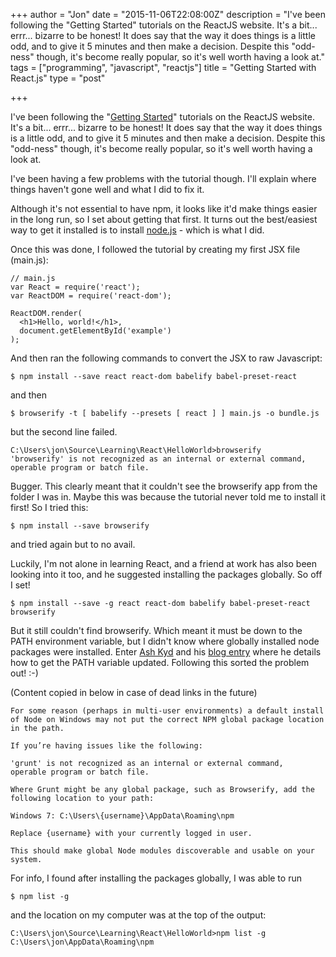 +++
author = "Jon"
date = "2015-11-06T22:08:00Z"
description = "I've been following the \"Getting Started\" tutorials on the ReactJS website. It's a bit... errr... bizarre to be honest! It does say that the way it does things is a little odd, and to give it 5 minutes and then make a decision. Despite this \"odd-ness\" though, it's become really popular, so it's well worth having a look at."
tags = ["programming", "javascript", "reactjs"]
title = "Getting Started with React.js"
type = "post"

+++

I've been following the "[Getting Started](https://facebook.github.io/react/docs/getting-started.html)" tutorials on the ReactJS website. It's a bit... errr... bizarre to be honest! It does say that the way it does things is a little odd, and to give it 5 minutes and then make a decision. Despite this "odd-ness" though, it's become really popular, so it's well worth having a look at.

I've been having a few problems with the tutorial though. I'll explain where things haven't gone well and what I did to fix it.

Although it's not essential to have npm, it looks like it'd make things easier in the long run, so I set about getting that first. It turns out the best/easiest way to get it installed is to install [node.js](https://www.nodejs.org) - which is what I did.

Once this was done, I followed the tutorial by creating my first JSX file (main.js):

	// main.js
	var React = require('react');
	var ReactDOM = require('react-dom');

	ReactDOM.render(
	  <h1>Hello, world!</h1>,
	  document.getElementById('example')
	);

And then ran the following commands to convert the JSX to raw Javascript:

	$ npm install --save react react-dom babelify babel-preset-react

and then

	$ browserify -t [ babelify --presets [ react ] ] main.js -o bundle.js

but the second line failed.

	C:\Users\jon\Source\Learning\React\HelloWorld>browserify
	'browserify' is not recognized as an internal or external command,
	operable program or batch file.

Bugger. This clearly meant that it couldn't see the browserify app from the folder I was in. Maybe this was because the tutorial never told me to install it first! So I tried this:

	$ npm install --save browserify

and tried again but to no avail.

Luckily, I'm not alone in learning React, and a friend at work has also been looking into it too, and he suggested installing the packages globally. So off I set!

	$ npm install --save -g react react-dom babelify babel-preset-react browserify

But it still couldn't find browserify. Which meant it must be down to the PATH environment variable, but I didn't know where globally installed node packages were installed. Enter [Ash Kyd](http://getcontext.net) and his [blog entry](http://getcontext.net/read/installing-npm-packages-globally-on-windows) where he details how to get the PATH variable updated. Following this sorted the problem out! :-)

(Content copied in below in case of dead links in the future)

	For some reason (per­haps in multi-user envir­on­ments) a default install of Node on Windows may not put the cor­rect NPM global pack­age loc­a­tion in the path.

	If you’re hav­ing issues like the following:

	'grunt' is not recognized as an internal or external command,
	operable program or batch file.

	Where Grunt might be any global pack­age, such as Browserify, add the fol­low­ing loc­a­tion to your path:

	Windows 7: C:\Users\{username}\AppData\Roaming\npm

	Replace {username} with your cur­rently logged in user.

	This should make global Node mod­ules dis­cov­er­able and usable on your system.

For info, I found after installing the packages globally, I was able to run

	$ npm list -g

and the location on my computer was at the top of the output:

	C:\Users\jon\Source\Learning\React\HelloWorld>npm list -g
	C:\Users\jon\AppData\Roaming\npm
